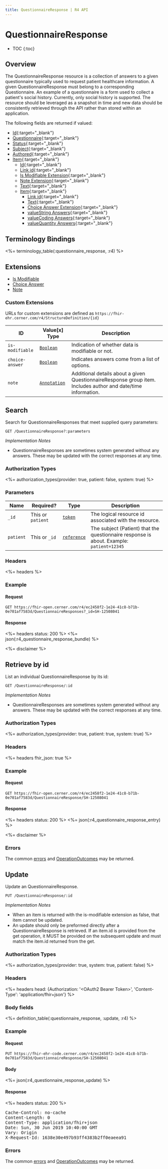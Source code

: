 ```yaml
---
title: QuestionnaireResponse | R4 API
---
```


# QuestionnaireResponse

* TOC
{:toc}

## Overview

The QuestionnaireResponse resource is a collection of answers to a given questionnaire typically used to request patient healthcare information. A given QuestionnaireResponse must belong to a corresponding Questionnaire. An example of a questionnaire is a form used to collect a patient's social history. Currently, only social history is supported.
The resource should be leveraged as a snapshot in time and new data should be consistently retrieved through the API rather than stored within an application.

The following fields are returned if valued:

* [Id](https://hl7.org/fhir/R4/resource-definitions.html#Resource.id){:target="_blank"}
* [Questionnaire](https://hl7.org/fhir/r4/questionnaireresponse-definitions.html#QuestionnaireResponse.questionnaire){:target="_blank"}
* [Status](https://hl7.org/fhir/r4/questionnaireresponse-definitions.html#QuestionnaireResponse.status){:target="_blank"}
* [Subject](https://hl7.org/fhir/r4/questionnaireresponse-definitions.html#QuestionnaireResponse.subject){:target="_blank"}
* [Authored](https://hl7.org/fhir/r4/questionnaireresponse-definitions.html#QuestionnaireResponse.authored){:target="_blank"}
* [Item](https://hl7.org/fhir/r4/questionnaireresponse-definitions.html#QuestionnaireResponse.item){:target="_blank"}
    * [Id](https://hl7.org/fhir/R4/element-definitions.html#Element.id){:target="_blank"}
    * [Link id](https://hl7.org/fhir/r4/questionnaireresponse-definitions.html#QuestionnaireResponse.item.linkId){:target="_blank"}
    * [Is Modifiable Extension](#extensions){:target="_blank"}
    * [Note Extension](#extensions){:target="_blank"}
    * [Text](https://hl7.org/fhir/r4/questionnaireresponse-definitions.html#QuestionnaireResponse.item.text){:target="_blank"}
    * [Item](https://hl7.org/fhir/r4/questionnaireresponse-definitions.html#QuestionnaireResponse.item.item){:target="_blank"}
        * [Link id](https://hl7.org/fhir/r4/questionnaireresponse-definitions.html#QuestionnaireResponse.item.linkId){:target="_blank"}
        * [Text](https://hl7.org/fhir/r4/questionnaireresponse-definitions.html#QuestionnaireResponse.item.text){:target="_blank"}
        * [Choice Answer Extension](#extensions){:target="_blank"}
        * [valueString Answers](https://hl7.org/fhir/r4/datatypes.html#string){:target="_blank"}
        * [valueCoding Answers](https://hl7.org/fhir/r4/datatypes.html#Coding){:target="_blank"}
        * [valueQuantity Answers](https://hl7.org/fhir/r4/datatypes.html#Quantity){:target="_blank"}

## Terminology Bindings

<%= terminology_table(:questionnaire_response, :r4) %>

## Extensions

* [Is Modifiable]
* [Choice Answer]
* [Note]

### Custom Extensions

URLs for custom extensions are defined as `https://fhir-ehr.cerner.com/r4/StructureDefinition/{id}`

 ID              | Value\[x] Type                                                    | Description                   
-----------------|-------------------------------------------------------------------|-----------------------------------------------
 `is-modifiable` | [`Boolean`](https://hl7.org/fhir/r4/datatypes.html#boolean)       | Indication of whether data is modifiable or not.
 `choice-answer` | [`Boolean`](https://hl7.org/fhir/r4/datatypes.html#boolean)       | Indicates answers come from a list of options.
 `note`          | [`Annotation`](https://hl7.org/fhir/r4/datatypes.html#annotation) | Additional details about a given QuestionnaireResponse group item. Includes author and date/time information.

## Search

Search for QuestionnaireResponses that meet supplied query parameters:

    GET /QuestionnaireResponse?:parameters

_Implementation Notes_

* QuestionnaireResponses are sometimes system generated without any answers. These may be updated with the correct responses at any time.

### Authorization Types

<%= authorization_types(provider: true, patient: false, system: true) %>

### Parameters

 Name      | Required?         | Type          | Description
-----------|------------------ |---------------|--------------------------------------------------------------------------------------------
 `_id`     | This or `patient` | [`token`]     | The logical resource id associated with the resource.
 `patient` | This or `_id`     | [`reference`] | The subject (Patient) that the questionnaire response is about. Example: `patient=12345`

### Headers

<%= headers %>

### Example

#### Request

    GET https://fhir-open.cerner.com/r4/ec2458f2-1e24-41c8-b71b-0e701af7583d/QuestionnaireResponses?_id=SH-12508041

#### Response

<%= headers status: 200 %>
<%= json(:r4_questionnaire_response_bundle) %>

<%= disclaimer %>

## Retrieve by id

List an individual QuestionnaireResponse by its id:

    GET /QuestionnaireResponse/:id

_Implementation Notes_

* QuestionnaireResponses are sometimes system generated without any answers. These may be updated with the correct responses at any time.

### Authorization Types

<%= authorization_types(provider: true, patient: true, system: true) %>

### Headers

<%= headers fhir_json: true %>

### Example

#### Request

    GET https://fhir-open.cerner.com/r4/ec2458f2-1e24-41c8-b71b-0e701af7583d/QuestionnaireResponse/SH-12508041

#### Response

<%= headers status: 200 %>
<%= json(:r4_questionnaire_response_entry) %>

<%= disclaimer %>

### Errors

The common [errors] and [OperationOutcomes] may be returned.

## Update

Update an QuestionnaireResponse.

    PUT /QuestionnaireResponse/:id

_Implementation Notes_

* When an item is returned with the is-modifiable extension as false, that item cannot be updated.
* An update should only be preformed directly after a QuestionnaireResponse is retrieved. If an item.id is provided from the get operation, it MUST be provided on the subsequent update and must match the item.id returned from the get. 

### Authorization Types

<%= authorization_types(provider: true, system: true, patient: false) %>

### Headers

<%= headers head: {Authorization: '&lt;OAuth2 Bearer Token>', 'Content-Type': 'application/fhir+json'} %>

### Body fields

<%= definition_table(:questionnaire_response, :update, :r4) %>

### Example

#### Request

    PUT https://fhir-ehr-code.cerner.com/r4/ec2458f2-1e24-41c8-b71b-0e701af7583d/QuestionnaireResponse/SH-12508041

#### Body

<%= json(:r4_questionnaire_response_update) %>

#### Response

<%= headers status: 200 %>
<pre class="terminal">
Cache-Control: no-cache
Content-Length: 0
Content-Type: application/fhir+json
Date: Sun, 30 Jun 2019 10:40:00 GMT
Vary: Origin
X-Request-Id: 1638e30e497b93ff4383b2ff0eaeea91
</pre>

### Errors

The common [errors] and [OperationOutcomes] may be returned.

[`reference`]: https://hl7.org/fhir/r4/search.html#reference
[`token`]: https://hl7.org/fhir/R4/search.html#token
[errors]: ../../#client-errors
[Note]: #custom-extensions
[Choice Answer]: #custom-extensions
[Is Modifiable]: #custom-extensions
[OperationOutcomes]: ../../#operation-outcomes
